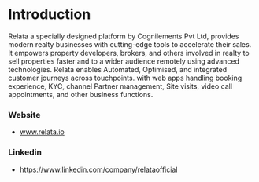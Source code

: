 # Introduction
Relata a specially designed platform by Cognilements Pvt Ltd, provides modern realty businesses with cutting-edge tools to accelerate their sales.
It empowers property developers, brokers, and others involved in realty to sell properties faster and to a wider audience remotely using advanced technologies. Relata enables Automated, Optimised, and integrated customer journeys across touchpoints. with web apps handling booking experience, KYC, channel Partner management, Site visits, video call appointments, and other business functions.

### Website
- www.relata.io

### Linkedin
- https://www.linkedin.com/company/relataofficial
